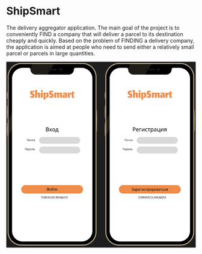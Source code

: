 # ShipSmart

The delivery aggregator application. The main goal of the project is to conveniently FIND a company that will deliver a parcel to its destination cheaply and quickly. Based on the problem of FINDING a delivery company, the application is aimed at people who need to send either a relatively small parcel or parcels in large quantities.

![img.png](img.png)
